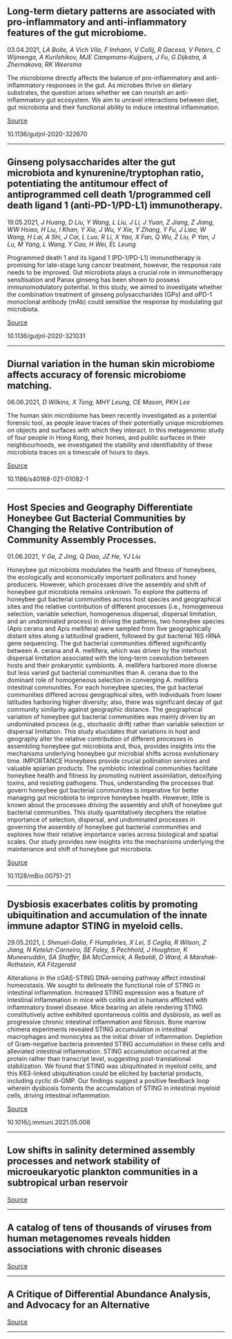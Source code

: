 ## Long-term dietary patterns are associated with pro-inflammatory and anti-inflammatory features of the gut microbiome.
 03.04.2021, _LA Bolte, A Vich Vila, F Imhann, V Collij, R Gacesa, V Peters, C Wijmenga, A Kurilshikov, MJE Campmans-Kuijpers, J Fu, G Dijkstra, A Zhernakova, RK Weersma_


The microbiome directly affects the balance of pro-inflammatory and anti-inflammatory responses in the gut. As microbes thrive on dietary substrates, the question arises whether we can nourish an anti-inflammatory gut ecosystem. We aim to unravel interactions between diet, gut microbiota and their functional ability to induce intestinal inflammation.

[Source](https://gut.bmj.com/content/70/7/1287)

10.1136/gutjnl-2020-322670

---

## Ginseng polysaccharides alter the gut microbiota and kynurenine/tryptophan ratio, potentiating the antitumour effect of antiprogrammed cell death 1/programmed cell death ligand 1 (anti-PD-1/PD-L1) immunotherapy.
 19.05.2021, _J Huang, D Liu, Y Wang, L Liu, J Li, J Yuan, Z Jiang, Z Jiang, WW Hsiao, H Liu, I Khan, Y Xie, J Wu, Y Xie, Y Zhang, Y Fu, J Liao, W Wang, H Lai, A Shi, J Cai, L Luo, R Li, X Yao, X Fan, Q Wu, Z Liu, P Yan, J Lu, M Yang, L Wang, Y Cao, H Wei, EL Leung_


Programmed death 1 and its ligand 1 (PD-1/PD-L1) immunotherapy is promising for late-stage lung cancer treatment, however, the response rate needs to be improved. Gut microbiota plays a crucial role in immunotherapy sensitisation and Panax ginseng has been shown to possess immunomodulatory potential. In this study, we aimed to investigate whether the combination treatment of ginseng polysaccharides (GPs) and αPD-1 monoclonal antibody (mAb) could sensitise the response by modulating gut microbiota.

[Source](https://gut.bmj.com/content/early/2021/05/18/gutjnl-2020-321031)

10.1136/gutjnl-2020-321031

---

## Diurnal variation in the human skin microbiome affects accuracy of forensic microbiome matching.
 06.06.2021, _D Wilkins, X Tong, MHY Leung, CE Mason, PKH Lee_


The human skin microbiome has been recently investigated as a potential forensic tool, as people leave traces of their potentially unique microbiomes on objects and surfaces with which they interact. In this metagenomic study of four people in Hong Kong, their homes, and public surfaces in their neighbourhoods, we investigated the stability and identifiability of these microbiota traces on a timescale of hours to days.

[Source](https://microbiomejournal.biomedcentral.com/articles/10.1186/s40168-021-01082-1)

10.1186/s40168-021-01082-1

---

## Host Species and Geography Differentiate Honeybee Gut Bacterial Communities by Changing the Relative Contribution of Community Assembly Processes.
 01.06.2021, _Y Ge, Z Jing, Q Diao, JZ He, YJ Liu_


Honeybee gut microbiota modulates the health and fitness of honeybees, the ecologically and economically important pollinators and honey producers. However, which processes drive the assembly and shift of honeybee gut microbiota remains unknown. To explore the patterns of honeybee gut bacterial communities across host species and geographical sites and the relative contribution of different processes (i.e., homogeneous selection, variable selection, homogeneous dispersal, dispersal limitation, and an undominated process) in driving the patterns, two honeybee species (Apis cerana and Apis mellifera) were sampled from five geographically distant sites along a latitudinal gradient, followed by gut bacterial 16S rRNA gene sequencing. The gut bacterial communities differed significantly between A. cerana and A. mellifera, which was driven by the interhost dispersal limitation associated with the long-term coevolution between hosts and their prokaryotic symbionts. A. mellifera harbored more diverse but less varied gut bacterial communities than A. cerana due to the dominant role of homogeneous selection in converging A. mellifera intestinal communities. For each honeybee species, the gut bacterial communities differed across geographical sites, with individuals from lower latitudes harboring higher diversity; also, there was significant decay of gut community similarity against geographic distance. The geographical variation of honeybee gut bacterial communities was mainly driven by an undominated process (e.g., stochastic drift) rather than variable selection or dispersal limitation. This study elucidates that variations in host and geography alter the relative contribution of different processes in assembling honeybee gut microbiota and, thus, provides insights into the mechanisms underlying honeybee gut microbial shifts across evolutionary time. IMPORTANCE Honeybees provide crucial pollination services and valuable apiarian products. The symbiotic intestinal communities facilitate honeybee health and fitness by promoting nutrient assimilation, detoxifying toxins, and resisting pathogens. Thus, understanding the processes that govern honeybee gut bacterial communities is imperative for better managing gut microbiota to improve honeybee health. However, little is known about the processes driving the assembly and shift of honeybee gut bacterial communities. This study quantitatively deciphers the relative importance of selection, dispersal, and undominated processes in governing the assembly of honeybee gut bacterial communities and explores how their relative importance varies across biological and spatial scales. Our study provides new insights into the mechanisms underlying the maintenance and shift of honeybee gut microbiota.

[Source](https://journals.asm.org/doi/10.1128/mBio.00751-21)

10.1128/mBio.00751-21

---

## Dysbiosis exacerbates colitis by promoting ubiquitination and accumulation of the innate immune adaptor STING in myeloid cells.
 29.05.2021, _L Shmuel-Galia, F Humphries, X Lei, S Ceglia, R Wilson, Z Jiang, N Ketelut-Carneiro, SE Foley, S Pechhold, J Houghton, K Muneeruddin, SA Shaffer, BA McCormick, A Reboldi, D Ward, A Marshak-Rothstein, KA Fitzgerald_


Alterations in the cGAS-STING DNA-sensing pathway affect intestinal homeostasis. We sought to delineate the functional role of STING in intestinal inflammation. Increased STING expression was a feature of intestinal inflammation in mice with colitis and in humans afflicted with inflammatory bowel disease. Mice bearing an allele rendering STING constitutively active exhibited spontaneous colitis and dysbiosis, as well as progressive chronic intestinal inflammation and fibrosis. Bone marrow chimera experiments revealed STING accumulation in intestinal macrophages and monocytes as the initial driver of inflammation. Depletion of Gram-negative bacteria prevented STING accumulation in these cells and alleviated intestinal inflammation. STING accumulation occurred at the protein rather than transcript level, suggesting post-translational stabilization. We found that STING was ubiquitinated in myeloid cells, and this K63-linked ubiquitination could be elicited by bacterial products, including cyclic di-GMP. Our findings suggest a positive feedback loop wherein dysbiosis foments the accumulation of STING in intestinal myeloid cells, driving intestinal inflammation.

[Source](https://www.cell.com/immunity/fulltext/S1074-7613(21)00214-4)

10.1016/j.immuni.2021.05.008

---

## Low shifts in salinity determined assembly processes and network stability of microeukaryotic plankton communities in a subtropical urban reservoir

[Source](https://microbiomejournal.biomedcentral.com/articles/10.1186/s40168-021-01079-w)

---

## A catalog of tens of thousands of viruses from human metagenomes reveals hidden associations with chronic diseases

[Source](https://pubmed.ncbi.nlm.nih.gov/34083435/)

---

## A Critique of Differential Abundance Analysis, and Advocacy for an Alternative

[Source](https://arxiv.org/abs/2104.07266)

---

